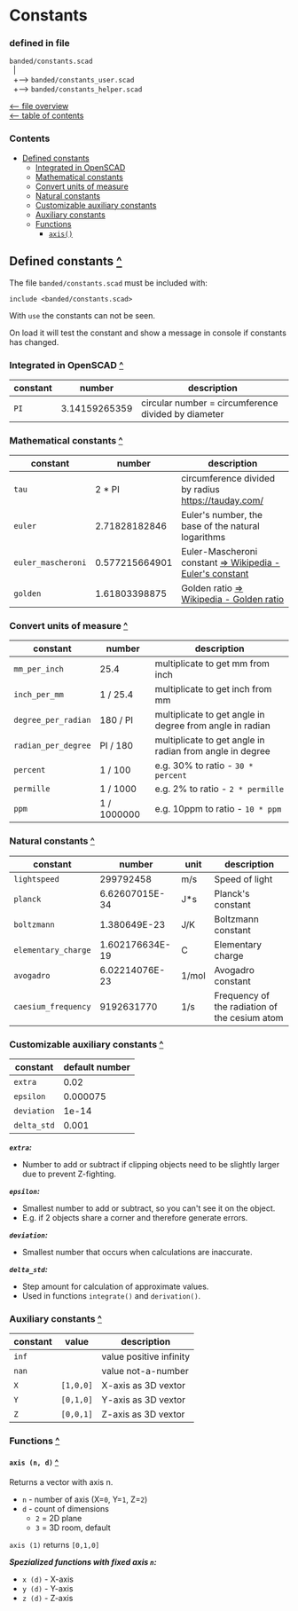 Constants
=========

### defined in file
`banded/constants.scad`\
` `| \
` `+--> `banded/constants_user.scad`\
` `+--> `banded/constants_helper.scad`

[<-- file overview](file_overview.md)\
[<-- table of contents](contents.md)

### Contents
[contents]: #contents "Up to Contents"
- [Defined constants](#defined-constants-)
  - [Integrated in OpenSCAD](#integrated-in-openscad-)
  - [Mathematical constants](#mathematical-constants-)
  - [Convert units of measure](#convert-units-of-measure-)
  - [Natural constants](#natural-constants-)
  - [Customizable auxiliary constants](#customizable-auxiliary-constants-)
  - [Auxiliary constants](#auxiliary-constants-)
  - [Functions](#functions-)
    - [`axis()`][axis]


Defined constants [^][contents]
-------------------------------
The file `banded/constants.scad` must be included with:
```OpenSCAD
include <banded/constants.scad>
```
With `use` the constants can not be seen.

On load it will test the constant and show a message
in console if constants has changed.


### Integrated in OpenSCAD [^][contents]

| constant | number        | description
|----------|---------------|-------------
| `PI`     | 3.14159265359 | circular number = circumference divided by diameter


### Mathematical constants [^][contents]

| constant            | number          | description
|---------------------|-----------------|-------------
| `tau`               | 2 * PI          | circumference divided by radius <https://tauday.com/>
| `euler`             | 2.71828182846   | Euler's number, the base of the natural logarithms
| `euler_mascheroni`  | 0.577215664901  | Euler-Mascheroni constant [=> Wikipedia - Euler's constant](https://en.wikipedia.org/wiki/Euler%27s_constant)
| `golden`            | 1.61803398875   | Golden ratio [=> Wikipedia - Golden ratio](https://en.wikipedia.org/wiki/Golden_ratio)


### Convert units of measure [^][contents]

| constant            | number          | description
|---------------------|-----------------|-------------
| `mm_per_inch`       | 25.4            | multiplicate to get mm from inch
| `inch_per_mm`       | 1 / 25.4        | multiplicate to get inch from mm
| `degree_per_radian` | 180 / PI        | multiplicate to get angle in degree from angle in radian
| `radian_per_degree` | PI / 180        | multiplicate to get angle in radian from angle in degree
| `percent`           | 1 / 100         | e.g. 30% to ratio - `30 * percent`
| `permille`          | 1 / 1000        | e.g.  2% to ratio - `2 * permille`
| `ppm`               | 1 / 1000000     | e.g. 10ppm to ratio - `10 * ppm`


### Natural constants [^][contents]

| constant            | number          | unit  | description
|---------------------|-----------------|-------|-------------
| `lightspeed`        | 299792458       | m/s   | Speed of light
| `planck`            | 6.62607015E-34  | J*s   | Planck's constant
| `boltzmann`         | 1.380649E-23    | J/K   | Boltzmann constant
| `elementary_charge` | 1.602176634E-19 | C     | Elementary charge
| `avogadro`          | 6.02214076E-23  | 1/mol | Avogadro constant
| `caesium_frequency` | 9192631770      | 1/s   | Frequency of the radiation of the cesium atom


### Customizable auxiliary constants [^][contents]

| constant            | default number
|---------------------|----------------
| `extra`             | 0.02
| `epsilon`           | 0.000075
| `deviation`         | 1e-14
| `delta_std`         | 0.001

___`extra`:___
- Number to add or subtract if clipping objects need to be slightly larger
  due to prevent Z-fighting.

___`epsilon`:___
- Smallest number to add or subtract, so you can't see it on the object.
- E.g. if 2 objects share a corner and therefore generate errors.

___`deviation`:___
- Smallest number that occurs when calculations are inaccurate.

___`delta_std`:___
- Step amount for calculation of approximate values.
- Used in functions `integrate()` and `derivation()`.


### Auxiliary constants [^][contents]

| constant | value     | description
|----------|-----------|-------------
| `inf`    |           | value positive infinity
| `nan`    |           | value not-a-number
| `X`      | `[1,0,0]` | X-axis as 3D vextor
| `Y`      | `[0,1,0]` | Y-axis as 3D vextor
| `Z`      | `[0,0,1]` | Z-axis as 3D vextor


### Functions [^][contents]

#### `axis (n, d)` [^][contents]
[axis]: #axis-n-d-
Returns a vector with axis n.
- `n` - number of axis (X=`0`, Y=`1`, Z=`2`)
- `d` - count of dimensions
  - `2` = 2D plane
  - `3` = 3D room, default

`axis (1)` returns `[0,1,0]`

___Spezialized functions with fixed axis `n`:___
- `x (d)` - X-axis
- `y (d)` - Y-axis
- `z (d)` - Z-axis

